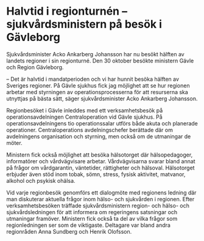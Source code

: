 # Halvtid i regionturnén – sjukvårdsministern på besök i Gävleborg

Sjukvårdsminister Acko Ankarberg Johansson har nu besökt hälften av landets regioner i sin regionturné. Den 30 oktober besökte ministern Gävle och Region Gävleborg.

– Det är halvtid i mandatperioden och vi har hunnit besöka hälften av Sveriges regioner. På Gävle sjukhus fick jag möjlighet att se hur regionen arbetar med styrningen av operationsprocesserna för att resurserna ska utnyttjas på bästa sätt, säger sjukvårdsminister Acko Ankarberg Johansson.

Regionbesöket i Gävle inleddes med ett verksamhetsbesök på operationsavdelningen Centraloperation vid Gävle sjukhus. På operationsavdelningens tio operationssalar utförs både akuta och planerade operationer. Centraloperations avdelningschefer berättade där om avdelningens organisation och styrning, men också om de utmaningar de möter.

Ministern fick också möjlighet att besöka hälsotorget där hälsopedagoger, informatörer och vårdvägvisare arbetar. Vårdvägvisarna svarar bland annat på frågor om vårdgarantin, väntetider, rättigheter och hälsoval. Hälsotorget erbjuder även stöd inom tobak, sömn, stress, fysisk aktivitet, matvanor, alkohol och psykisk ohälsa.

Vid varje regionbesök genomförs ett dialogmöte med regionens ledning där man diskuterar aktuella frågor inom hälso- och sjukvården i regionen. Efter verksamhetsbesöken träffade sjukvårdsministern region- och hälso- och sjukvårdsledningen för att informera om regeringens satsningar och utmaningar framöver. Ministern fick också ta del av vilka frågor som regionledningen ser som de viktigaste. Deltagare var bland andra regionråden Anna Sundberg och Henrik Olofsson.
